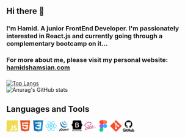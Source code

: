 ## Hi there 👋
###
###
### I'm Hamid. A junior FrontEnd Developer. I'm passionately interested in React.js and currently going through a complementary bootcamp on it...
###
### For more about me, please visit my personal website: [hamidshamsian.com](https://hamidshamsian.com)
###
[![Top Langs](https://github-readme-stats.vercel.app/api/top-langs/?username=hamid-shamsian&layout=compact&theme=radical)](https://github.com/hamid-shamsian)
 <br>
![Anurag's GitHub stats](https://github-readme-stats.vercel.app/api?username=hamid-shamsian&show_icons=true&theme=onedark)

## Languages and Tools
<p >
   <a target="_blank" href="https://javascript.info/"><img
       src="https://raw.githubusercontent.com/devicons/devicon/master/icons/javascript/javascript-plain.svg"
       alt="JavaScript" width="30" height="30" /></a>
   <a target="_blank" href="https://www.w3schools.com/html/"><img
       src="https://raw.githubusercontent.com/devicons/devicon/master/icons/html5/html5-original.svg" alt="HTML"
       width="30" height="30" /></a>
   <a target="_blank" href="https://www.w3schools.com/css/"><img
       src="https://raw.githubusercontent.com/devicons/devicon/master/icons/css3/css3-original.svg" alt="CSS" width="30"
       height="30" /></a>
   <a target="_blank" href="https://reactjs.org/"><img
       src="https://raw.githubusercontent.com/devicons/devicon/master/icons/react/react-original.svg" alt="ReactJS"
       width="30" height="30" /></a>
   <a target="_blank" href="https://jquery.com/"><img
       src="https://raw.githubusercontent.com/devicons/devicon/master/icons/jquery/jquery-original-wordmark.svg"
       alt="jQuery" width="30" height="30" /></a>
   <a target="_blank" href="https://getbootstrap.com/"><img
       src="https://raw.githubusercontent.com/devicons/devicon/master/icons/bootstrap/bootstrap-plain-wordmark.svg"
       alt="Bootstrap" width="30" height="30" /></a>
   <a target="_blank" href="https://sass-lang.com/"><img
       src="https://raw.githubusercontent.com/devicons/devicon/master/icons/sass/sass-original.svg" alt="Sass" width="30"
       height="30" /></a>
   <a target="_blank" href="https://www.figma.com/"><img
       src="https://raw.githubusercontent.com/devicons/devicon/master/icons/figma/figma-original.svg" alt="Figma"
       width="30" height="30" /></a>
   <a target="_blank" href="https://git-scm.com/"><img
       src="https://raw.githubusercontent.com/devicons/devicon/master/icons/git/git-plain.svg" alt="git" width="30"
       height="30" /></a>
   <a target="_blank" href="https://github.com/"><img
       src="https://raw.githubusercontent.com/devicons/devicon/master/icons/github/github-original-wordmark.svg" alt="github" width="30"
       height="30" /></a>
</p> 


<!--
**hamid-shamsian/hamid-shamsian** is a ✨ _special_ ✨ repository because its `README.md` (this file) appears on your GitHub profile.

Here are some ideas to get you started:

- 🔭 I’m currently working on ...
- 🌱 I’m currently learning ...
- 👯 I’m looking to collaborate on ...
- 🤔 I’m looking for help with ...
- 💬 Ask me about ...
- 📫 How to reach me: ...
- 😄 Pronouns: ...
- ⚡ Fun fact: ...
-->
